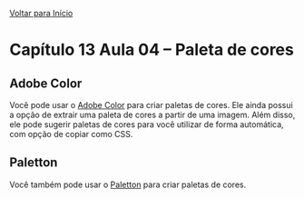 [Voltar para Início](https://github.com/vinis-moraes/curso-html-css)
# Capítulo 13 Aula 04 – Paleta de cores

## Adobe Color
Você pode usar o [Adobe Color](https://color.adobe.com/) para criar paletas de cores. Ele ainda possui a opção de extrair uma paleta de cores a partir de uma imagem.
Além disso, ele pode sugerir paletas de cores para você utilizar de forma automática, com opção de copiar como CSS.

## Paletton

Você também pode usar o [Paletton](https://paletton.com) para criar paletas de cores.